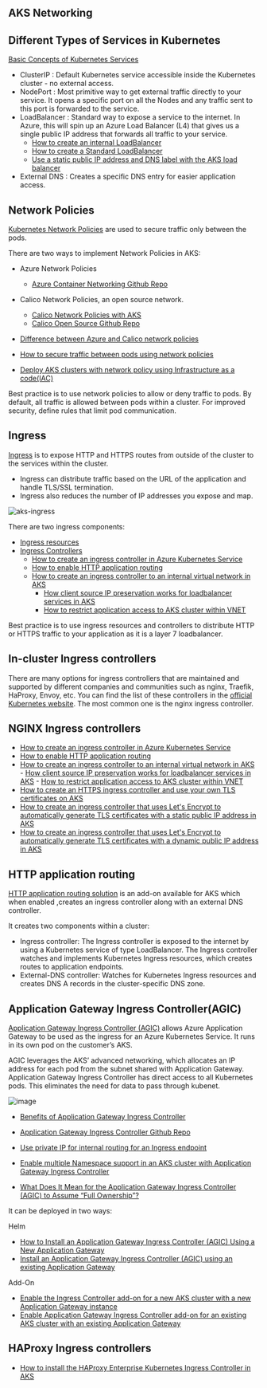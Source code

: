 ## AKS Networking

## Different Types of Services in Kubernetes

[Basic Concepts of Kubernetes Services](https://kubernetes.io/docs/concepts/services-networking/service/)

- ClusterIP : Default Kubernetes service accessible inside the Kubernetes cluster - no external access.
- NodePort : Most primitive way to get external traffic directly to your service. It opens a specific port on all the Nodes and any traffic sent to this port is forwarded to the service.
- LoadBalancer : Standard way to expose a service to the internet. In Azure, this will spin up an Azure Load Balancer (L4) that gives us a single public IP address that forwards all traffic to your service.
    - [How to create an internal LoadBalancer](https://docs.microsoft.com/en-us/azure/aks/internal-lb)
    - [How to create a Standard LoadBalancer](https://docs.microsoft.com/en-us/azure/aks/load-balancer-standard)
    - [Use a static public IP address and DNS label with the AKS load balancer](https://docs.microsoft.com/en-us/azure/aks/static-ip)
- External DNS : Creates a specific DNS entry for easier application access.
  
  

## Network Policies

[Kubernetes Network Policies](https://kubernetes.io/docs/concepts/services-networking/network-policies/) are used to secure traffic only between the pods.


There are two ways to implement Network Policies in AKS:

- Azure Network Policies
    - [Azure Container Networking Github Repo](https://github.com/Azure/azure-container-networking/blob/master/README.md)  
    
- Calico Network Policies, an open source network.
    - [Calico Network Policies with AKS](https://cloudblogs.microsoft.com/opensource/2019/10/17/tutorial-calico-network-policies-with-azure-kubernetes-service/)
    - [Calico Open Source Github Repo](https://github.com/projectcalico/calico)  



- [Difference between Azure and Calico network policies](https://docs.microsoft.com/en-us/azure/aks/use-network-policies#differences-between-azure-and-calico-policies-and-their-capabilities)
- [How to secure traffic between pods using network policies](https://docs.microsoft.com/en-us/azure/aks/use-network-policies)
- [Deploy AKS clusters with network policy using Infrastructure as a code(IAC)](https://azure.github.io/PSRule.Rules.Azure/en/rules/Azure.AKS.NetworkPolicy/)
  
Best practice is to use network policies to allow or deny traffic to pods. By default, all traffic is allowed between pods within a cluster. For improved security, define rules that limit pod communication.



## Ingress

[Ingress](https://kubernetes.io/docs/concepts/services-networking/ingress/) is to expose HTTP and HTTPS routes from outside of the cluster to the services within the cluster.

 - Ingress can distribute traffic based on the URL of the application and handle TLS/SSL termination.
 - Ingress also reduces the number of IP addresses you expose and map.

![aks-ingress](https://user-images.githubusercontent.com/83619402/151653201-005f9fbb-fdff-4362-a0b0-b879b6bc6d18.png)

    
 There are two ingress components:
 
 - [Ingress resources](https://docs.microsoft.com/en-us/azure/aks/operator-best-practices-network#ingress-resource)
 - [Ingress Controllers](https://kubernetes.io/docs/concepts/services-networking/ingress-controllers/)
      - [How to create an ingress controller in Azure Kubernetes Service](https://docs.microsoft.com/en-us/azure/aks/ingress-basic?tabs=azure-cli)
      - [How to enable HTTP application routing](https://docs.microsoft.com/en-us/azure/aks/http-application-routing)
      - [How to create an ingress controller to an internal virtual network in AKS](https://docs.microsoft.com/en-us/azure/aks/ingress-internal-ip?tabs=azure-cli)
           - [How client source IP preservation works for loadbalancer services in AKS](https://techcommunity.microsoft.com/t5/fasttrack-for-azure/how-client-source-ip-preservation-works-for-loadbalancer/ba-p/3033722)
           - [How to restrict application access to AKS cluster within VNET ](https://techcommunity.microsoft.com/t5/fasttrack-for-azure/restrict-application-access-in-aks-cluster/ba-p/3017826#)
   

Best practice is to use ingress resources and controllers to distribute HTTP or HTTPS traffic to your application as it is a layer 7 loadbalancer.


## In-cluster Ingress controllers

There are many options for ingress controllers that are maintained and supported by different companies and communities such as nginx, Traefik, HaProxy, Envoy, etc. You can find the list of these controllers in the [official Kubernetes website](https://kubernetes.io/docs/concepts/services-networking/ingress-controllers/). The most common one is the nginx ingress controller.


## NGINX Ingress controllers

- [How to create an ingress controller in Azure Kubernetes Service](https://docs.microsoft.com/en-us/azure/aks/ingress-basic?tabs=azure-cli)
- [How to enable HTTP application routing](https://docs.microsoft.com/en-us/azure/aks/http-application-routing)
- [How to create an ingress controller to an internal virtual network in AKS](https://docs.microsoft.com/en-us/azure/aks/ingress-internal-ip?tabs=azure-cli)
      - [How client source IP preservation works for loadbalancer services in AKS](https://techcommunity.microsoft.com/t5/fasttrack-for-azure/how-client-source-ip-preservation-works-for-loadbalancer/ba-p/3033722)
      - [How to restrict application access to AKS cluster within VNET ](https://techcommunity.microsoft.com/t5/fasttrack-for-azure/restrict-application-access-in-aks-cluster/ba-p/3017826#)
- [How to create an HTTPS ingress controller and use your own TLS certificates on AKS](https://docs.microsoft.com/en-us/azure/aks/ingress-own-tls?tabs=azure-cli)
- [How to create an ingress controller that uses Let's Encrypt to automatically generate TLS certificates with a static public IP address in AKS](https://docs.microsoft.com/en-us/azure/aks/ingress-static-ip?tabs=azure-cli)
- [How to create an ingress controller that uses Let's Encrypt to automatically generate TLS certificates with a dynamic public IP address in AKS](https://docs.microsoft.com/en-us/azure/aks/ingress-tls?tabs=azure-cli)



## HTTP application routing

[HTTP application routing solution](https://docs.microsoft.com/en-us/azure/aks/http-application-routing) is an add-on available for AKS which when enabled ,creates an ingress controller along with an external DNS controller.

It creates two components within a cluster:

 - Ingress controller: The Ingress controller is exposed to the internet by using a Kubernetes service of type LoadBalancer. The Ingress controller watches and implements Kubernetes Ingress resources, which creates routes to application endpoints.
 - External-DNS controller: Watches for Kubernetes Ingress resources and creates DNS A records in the cluster-specific DNS zone.



## Application Gateway Ingress Controller(AGIC)

[Application Gateway Ingress Controller (AGIC)](https://docs.microsoft.com/en-us/azure/application-gateway/ingress-controller-overview) allows Azure Application Gateway to be used as the ingress for an Azure Kubernetes Service. It runs in its own pod on the customer’s AKS.

AGIC leverages the AKS’ advanced networking, which allocates an IP address for each pod from the subnet shared with Application Gateway. Application Gateway Ingress Controller has direct access to all Kubernetes pods. This eliminates the need for data to pass through kubenet.

![image](https://user-images.githubusercontent.com/83619402/150572133-6e213053-41b3-4d4f-b77c-60295289b14d.png)



- [Benefits of Application Gateway Ingress Controller](https://docs.microsoft.com/azure/azure-monitor/containers/container-insights-log-query)

- [Application Gateway Ingress Controller Github Repo](https://github.com/Azure/application-gateway-kubernetes-ingress?WT.mc_id=docs-azuredevtips-azureappsdev)

- [Use private IP for internal routing for an Ingress endpoint](https://docs.microsoft.com/en-us/azure/application-gateway/ingress-controller-private-ip)

- [Enable multiple Namespace support in an AKS cluster with Application Gateway Ingress Controller](https://docs.microsoft.com/en-us/azure/application-gateway/ingress-controller-multiple-namespace-support)
- [What Does It Mean for the Application Gateway Ingress Controller (AGIC) to Assume “Full Ownership”?](https://techcommunity.microsoft.com/t5/fasttrack-for-azure/what-does-it-mean-for-the-application-gateway-ingress-controller/ba-p/2839051)


It can be deployed in two ways:

Helm
- [How to Install an Application Gateway Ingress Controller (AGIC) Using a New Application Gateway](https://docs.microsoft.com/en-us/azure/application-gateway/ingress-controller-install-new)
- [Install an Application Gateway Ingress Controller (AGIC) using an existing Application Gateway](https://docs.microsoft.com/en-us/azure/application-gateway/ingress-controller-install-existing)

Add-On
- [Enable the Ingress Controller add-on for a new AKS cluster with a new Application Gateway instance](https://docs.microsoft.com/en-us/azure/application-gateway/tutorial-ingress-controller-add-on-new)
- [Enable Application Gateway Ingress Controller add-on for an existing AKS cluster with an existing Application Gateway](https://docs.microsoft.com/en-us/azure/application-gateway/tutorial-ingress-controller-add-on-existing)




## HAProxy Ingress controllers

- [How to install the HAProxy Enterprise Kubernetes Ingress Controller in AKS](https://www.haproxy.com/documentation/kubernetes/latest/installation/enterprise/azure/)





